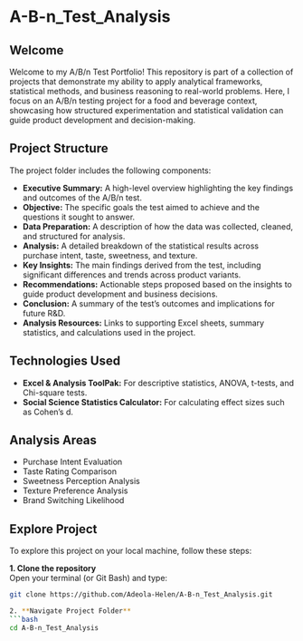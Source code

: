 # A-B-n_Test_Analysis  

## Welcome  
Welcome to my A/B/n Test Portfolio! This repository is part of a collection of projects that demonstrate my ability to apply analytical frameworks, statistical methods, and business reasoning to real-world problems. Here, I focus on an A/B/n testing project for a food and beverage context, showcasing how structured experimentation and statistical validation can guide product development and decision-making.


## Project Structure  
The project folder includes the following components:  

- **Executive Summary:** A high-level overview highlighting the key findings and outcomes of the A/B/n test.  
- **Objective:** The specific goals the test aimed to achieve and the questions it sought to answer.  
- **Data Preparation:** A description of how the data was collected, cleaned, and structured for analysis.  
- **Analysis:** A detailed breakdown of the statistical results across purchase intent, taste, sweetness, and texture.  
- **Key Insights:** The main findings derived from the test, including significant differences and trends across product variants.  
- **Recommendations:** Actionable steps proposed based on the insights to guide product development and business decisions.  
- **Conclusion:** A summary of the test’s outcomes and implications for future R&D.  
- **Analysis Resources:** Links to supporting Excel sheets, summary statistics, and calculations used in the project.  

## Technologies Used  
- **Excel & Analysis ToolPak:** For descriptive statistics, ANOVA, t-tests, and Chi-square tests.  
- **Social Science Statistics Calculator:** For calculating effect sizes such as Cohen’s d.  

## Analysis Areas  
- Purchase Intent Evaluation  
- Taste Rating Comparison  
- Sweetness Perception Analysis  
- Texture Preference Analysis  
- Brand Switching Likelihood  

## Explore Project  
To explore this project on your local machine, follow these steps:  

**1. Clone the repository**  
Open your terminal (or Git Bash) and type:  
```bash
git clone https://github.com/Adeola-Helen/A-B-n_Test_Analysis.git

2. **Navigate Project Folder**  
```bash
cd A-B-n_Test_Analysis
